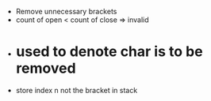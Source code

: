 * Remove unnecessary brackets
* count of open < count of close => invalid
* # used to denote char is to be removed
* store index n not the bracket in stack